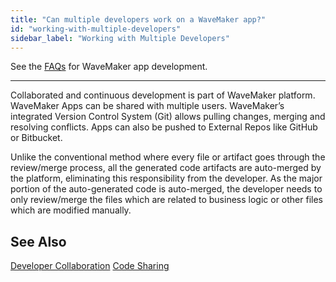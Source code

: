 ```yaml
---
title: "Can multiple developers work on a WaveMaker app?"
id: "working-with-multiple-developers"
sidebar_label: "Working with Multiple Developers"
---
```

See the [FAQs](/learn/app-development/wavemaker-app-development-faqs) for WaveMaker app development.      

---
Collaborated and continuous development is part of WaveMaker platform. WaveMaker Apps can be shared with multiple users. WaveMaker’s integrated Version Control System (Git) allows pulling changes, merging and resolving conflicts. Apps can also be pushed to External Repos like GitHub or Bitbucket.

Unlike the conventional method where every file or artifact goes through the review/merge process, all the generated code artifacts are auto-merged by the platform, eliminating this responsibility from the developer. As the major portion of the auto-generated code is auto-merged, the developer needs to only review/merge the files which are related to business logic or other files which are modified manually.

## See Also

[Developer Collaboration](/learn/app-development/dev-integration/developer-collaboration/#project-sharing)
[Code Sharing](/learn/app-development/dev-integration/developer-collaboration/#vcs)

